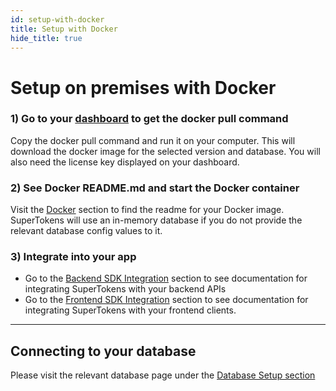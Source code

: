 ```yaml
---
id: setup-with-docker
title: Setup with Docker
hide_title: true
---
```


# Setup on premises with Docker

### 1) Go to your [dashboard](/dashboard-saas) to get the docker pull command
Copy the docker pull command and run it on your computer. This will download the docker image for the selected version and database. You will also need the license key displayed on your dashboard.

### 2) See Docker README.md and start the Docker container
Visit the [Docker](../../docker) section to find the readme for your Docker image. SuperTokens will use an in-memory database if you do not provide the relevant database config values to it.

### 3) Integrate into your app
- Go to the [Backend SDK Integration](../../backend-integration) section to see documentation for integrating SuperTokens with your backend APIs
- Go to the [Frontend SDK Integration](../../frontend-integration) section to see documentation for integrating SuperTokens with your frontend clients.

-----------

## Connecting to your database
Please visit the relevant database page under the [Database Setup section](../database-setup/mysql)